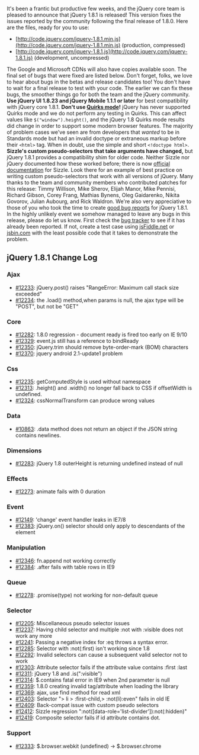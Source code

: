 It's been a frantic but productive few weeks, and the jQuery core team
is pleased to announce that jQuery 1.8.1 is released! This version fixes
the issues reported by the community following the final release of
1.8.0. Here are the files, ready for you to use:

-   [http://code.jquery.com/jquery-1.8.1.min.js](http://code.jquery.com/jquery-1.8.1.min.js)
    (production, compressed)
-   [http://code.jquery.com/jquery-1.8.1.js](http://code.jquery.com/jquery-1.8.1.js)
    (development, uncompressed)

The Google and Microsoft CDNs will also have copies available soon. The
final set of bugs that were fixed are listed below. Don't forget, folks,
we love to hear about bugs in the betas and release candidates too! You
don't have to wait for a final release to test with your code. The
earlier we can fix these bugs, the smoother things go for both the team
and the jQuery community. **Use jQuery UI 1.8.23 and jQuery Mobile 1.1.1
or later** for best compatibility with jQuery core 1.8.1. **Don't use
[Quirks mode](http://en.wikipedia.org/wiki/Quirks_mode)!** jQuery has
never supported Quirks mode and we do not perform any testing in Quirks.
This can affect values like `$("window").height()`, and the jQuery 1.8
Quirks mode results did change in order to support some modern browser
features. The majority of problem cases we've seen are from developers
that *wanted* to be in Standards mode but had an invalid doctype or
extraneous markup before their `<html>` tag. When in doubt, use the
simple and short `<!doctype html>`. **Sizzle's custom pseudo-selectors
that take arguments have changed,** but jQuery 1.8.1 provides a
compatibility shim for older code. Neither Sizzle nor jQuery documented
how these worked before; there is now [official
documentation](https://github.com/jquery/sizzle/wiki/Sizzle-Documentation)
for Sizzle. Look there for an example of best practice on writing custom
pseudo-selectors that work with all versions of jQuery. Many thanks to
the team and community members who contributed patches for this release:
Timmy Willison, Mike Sherov, Elijah Manor, Mike Pennisi, Richard Gibson,
Corey Frang, Mathias Bynens, Oleg Gaidarenko, Nikita Govorov, Julian
Aubourg, and Rick Waldron. We're also very appreciative to those of you
who took the time to create [good bug
reports](http://docs.jquery.com/How_to_Report_Bugs) for jQuery 1.8.1. In
the highly unlikely event we somehow managed to leave any bugs in this
release, please do let us know. First check the [bug
tracker](http://bugs.jquery.com) to see if it has already been reported.
If not, create a test case using [jsFiddle.net](http://jsfiddle.net) or
[jsbin.com](http://jsbin.com) with the least possible code that it takes
to demonstrate the problem.

jQuery 1.8.1 Change Log
-----------------------

### Ajax

-   [\#12233](http://bugs.jquery.com/ticket/12233): jQuery.post() raises
    "RangeError: Maximum call stack size exceeded"
-   [\#12234](http://bugs.jquery.com/ticket/12234): the .load()
    method,when params is null, the ajax type will be "POST", but not be
    "GET"

### Core

-   [\#12282](http://bugs.jquery.com/ticket/12282): 1.8.0 regression -
    document ready is fired too early on IE 9/10
-   [\#12329](http://bugs.jquery.com/ticket/12329): event.js still has a
    reference to bindReady
-   [\#12350](http://bugs.jquery.com/ticket/12350): jQuery.trim should
    remove byte-order-mark (BOM) characters
-   [\#12370](http://bugs.jquery.com/ticket/12370): jquery android
    2.1-update1 problem

### Css

-   [\#12235](http://bugs.jquery.com/ticket/12235): getComputedStyle is
    used without namespace
-   [\#12313](http://bugs.jquery.com/ticket/12313): .height() and
    .width() no longer fall back to CSS if offsetWidth is undefined.
-   [\#12324](http://bugs.jquery.com/ticket/12324): cssNormalTransform
    can produce wrong values

### Data

-   [\#10863](http://bugs.jquery.com/ticket/10863): .data method does
    not return an object if the JSON string contains newlines.

### Dimensions

-   [\#12283](http://bugs.jquery.com/ticket/12283): jQuery 1.8
    outerHeight is returning undefined instead of null

### Effects

-   [\#12273](http://bugs.jquery.com/ticket/12273): animate fails with 0
    duration

### Event

-   [\#12149](http://bugs.jquery.com/ticket/12149): 'change' event
    handler leaks in IE7/8
-   [\#12383](http://bugs.jquery.com/ticket/12383): jQuery.on() selector
    should only apply to descendants of the element

### Manipulation

-   [\#12346](http://bugs.jquery.com/ticket/12346): fn.append not
    working correctly
-   [\#12384](http://bugs.jquery.com/ticket/12384): .after fails with
    table rows in IE9

### Queue

-   [\#12278](http://bugs.jquery.com/ticket/12278): .promise(type) not
    working for non-default queue

### Selector

-   [\#12205](http://bugs.jquery.com/ticket/12205): Miscellaneous pseudo
    selector issues
-   [\#12237](http://bugs.jquery.com/ticket/12237): Having child
    selector and multiple :not with :visible does not work any more
-   [\#12241](http://bugs.jquery.com/ticket/12241): Passing a negative
    index for :eq throws a syntax error.
-   [\#12285](http://bugs.jquery.com/ticket/12285): Selector with
    :not(:first) isn't working since 1.8
-   [\#12292](http://bugs.jquery.com/ticket/12292): Invalid selectors
    can cause a subsequent valid selector not to work
-   [\#12303](http://bugs.jquery.com/ticket/12303): Attribute selector
    fails if the attribute value contains :first :last
-   [\#12311](http://bugs.jquery.com/ticket/12311): jQuery 1.8 and
    .is(":visible")
-   [\#12314](http://bugs.jquery.com/ticket/12314): \$.contains fatal
    error in IE9 when 2nd parameter is null
-   [\#12359](http://bugs.jquery.com/ticket/12359): 1.8.0 creating
    invalid tag/attribute when loading the library
-   [\#12369](http://bugs.jquery.com/ticket/12369): ajax, use find
    method for read xml
-   [\#12403](http://bugs.jquery.com/ticket/12403): Selector "\> li \>
    :first-child,\> :not(li):even" fails in old IE
-   [\#12409](http://bugs.jquery.com/ticket/12409): Back-compat issue
    with custom pseudo selectors
-   [\#12412](http://bugs.jquery.com/ticket/12412): Sizzle regression
    ":not([data-role='list-divider']):not(:hidden)"
-   [\#12419](http://bugs.jquery.com/ticket/12419): Composite selector
    fails if id attribute contains dot.

### Support

-   [\#12333](http://bugs.jquery.com/ticket/12333): \$.browser.webkit
    (undefined) -\> \$.browser.chrome

